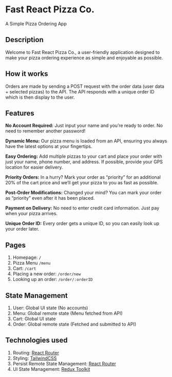 # Fast React Pizza Co.

A Simple Pizza Ordering App

## Description

Welcome to Fast React Pizza Co., a user-friendly application designed to make your pizza ordering experience as simple and enjoyable as possible.

## How it works

Orders are made by sending a POST request with the order data (user data + selected pizzas) to the API. The API responds with a unique order ID which is then display to the user.

## Features

**No Account Required:** Just input your name and you’re ready to order. No need to remember another password!

**Dynamic Menu:** Our pizza menu is loaded from an API, ensuring you always have the latest options at your fingertips.

**Easy Ordering:** Add multiple pizzas to your cart and place your order with just your name, phone number, and address. If possible, provide your GPS location for easier delivery.

**Priority Orders:** In a hurry? Mark your order as “priority” for an additional 20% of the cart price and we’ll get your pizza to you as fast as possible.

**Post-Order Modifications:** Changed your mind? You can mark your order as “priority” even after it has been placed.

**Payment on Delivery:** No need to enter credit card information. Just pay when your pizza arrives.

**Unique Order ID:** Every order gets a unique ID, so you can easily look up your order later.

## Pages

1. Homepage: `/`
2. Pizza Menu `/menu`
3. Cart: `/cart`
4. Placing a new order: `/order/new`
5. Looking up an order: `/order/:orderID`

## State Management

1. User: Global UI state (No accounts)
2. Menu: Global remote state (Menu fetched from API)
3. Cart: Global UI state
4. Order: Global remote state (Fetched and submitted to API)

## Technologies used

1. Routing: [React Router](https://reactrouter.com/en/main)
2. Styling: [TailwindCSS](https://tailwindcss.com/)
3. Persist Remote State Management: [React Router](https://reactrouter.com/en/main/start/overview)
4. UI State Management: [Redux Toolkit](https://redux-toolkit.js.org/)
